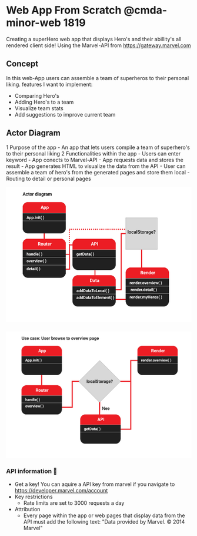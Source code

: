 # Web App From Scratch @cmda-minor-web 1819
Creating a superHero web app that displays Hero's and their abillity's all rendered client side! Using the Marvel-API from https://gateway.marvel.com

## Concept
In this web-App users can assemble a team of superheros to their personal liking.
 features I want to implement:
 - Comparing Hero's
 - Adding Hero's to a team
 - Visualize team stats
 - Add suggestions to improve current team

## Actor Diagram
 1 Purpose of the app
    - An app that lets users compile a team of superhero's to their personal liking
 2 Functionalities within the app
    - Users can enter keyword
    - App conects to Marvel-API
    - App requests data and stores the result
    - App generates HTML to visualize the data from the API
    - User can assemble a team of hero's from the generated pages and store them local
    - Routing to detail or personal pages

 ![Actor Diagram](https://github.com/Mokerstier/web-app-from-scratch-1920/blob/dev/diagrams/ActorDiagram.png)
### 
![Interaction Diagram](https://github.com/Mokerstier/web-app-from-scratch-1920/blob/dev/diagrams/InteractionDiagram.png)

### API information 🐒
- Get a key!
    You can aquire a API key from marvel if you navigate to https://developer.marvel.com/account
- Key restrictions
    - Rate limits are set to 3000 requests a day
- Attribution
    - Every page within the app or web pages that display data from the API must add the following text: "Data provided by Marvel. © 2014 Marvel"



<!-- Add a link to your live demo in Github Pages 🌐-->

<!-- ☝️ replace this description with a description of your own work -->

<!-- replace the code in the /docs folder with your own, so you can showcase your work with GitHub Pages 🌍 -->

<!-- Add a nice poster image here at the end of the week, showing off your shiny frontend 📸 -->

<!-- Maybe a table of contents here? 📚 -->

<!-- How about a section that describes how to install this project? 🤓 -->

<!-- ...but how does one use this project? What are its features 🤔 -->

<!-- What external data source is featured in your project and what are its properties 🌠 -->

<!-- Maybe a checklist of done stuff and stuff still on your wishlist? ✅ -->

<!-- How about a license here? 📜 (or is it a licence?) 🤷 -->
